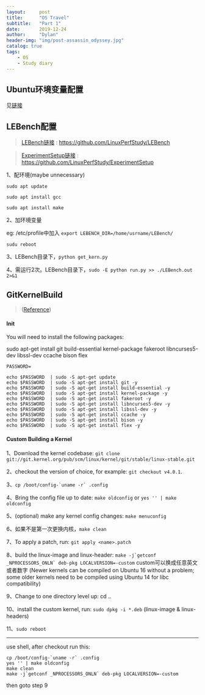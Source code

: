 ```yaml
---
layout:     post
title:      "OS Travel"
subtitle:   "Part 1"
date:       2019-12-24
author:     "Dylan"
header-img: "img/post-assassin_odyssey.jpg"
catalog: true
tags:
    - OS
    - Study diary
---
```



## Ubuntu环境变量配置

见[链接](https://blog.csdn.net/netwalk/article/details/9455893)


## LEBench配置

> [LEBench链接](https://github.com/LinuxPerfStudy/LEBench) : https://github.com/LinuxPerfStudy/LEBench

> [ExperimentSetup链接](https://github.com/LinuxPerfStudy/ExperimentSetup) : https://github.com/LinuxPerfStudy/ExperimentSetup

1、配环境(maybe unnecessary)

`sudo apt update`

`sudo apt install gcc`

`sudo apt install make`

2、加环境变量

eg: /etc/profile中加入 `export LEBENCH_DIR=/home/usrname/LEBench/`

`sudu reboot`

3、LEBench目录下，`python get_kern.py`

4、需运行2次。LEBench目录下，`sudo -E python run.py >> ./LEBench.out 2>&1`


## GitKernelBuild

>([Reference](https://wiki.ubuntu.com/KernelTeam/GitKernelBuild)) 


#### Init

You will need to install the following packages:

sudo apt-get install git build-essential kernel-package fakeroot libncurses5-dev   libssl-dev ccache bison flex

```
PASSWORD=

echo $PASSWORD  | sudo -S apt-get update
echo $PASSWORD  | sudo -S apt-get install git -y
echo $PASSWORD  | sudo -S apt-get install build-essential -y
echo $PASSWORD  | sudo -S apt-get install kernel-package -y
echo $PASSWORD  | sudo -S apt-get install fakeroot -y
echo $PASSWORD  | sudo -S apt-get install libncurses5-dev -y
echo $PASSWORD  | sudo -S apt-get install libssl-dev -y
echo $PASSWORD  | sudo -S apt-get install ccache -y
echo $PASSWORD  | sudo -S apt-get install bison -y
echo $PASSWORD  | sudo -S apt-get install flex -y
```

#### Custom Building a Kernel

1、Download the kernel codebase: `git clone git://git.kernel.org/pub/scm/linux/kernel/git/stable/linux-stable.git`

2、checkout the version of choice, for example: `git checkout v4.0.1`.

3、``cp /boot/config-`uname -r` .config``

4、Bring the config file up to date: `make oldconfig` or `yes '' | make oldconfig`

5、(optional) make any kernel config changes: `make menuconfig`

6、如果不是第一次更换内核，`make clean`

7、To apply a patch, run: `git apply <name>.patch`

8、build the linux-image and linux-header: ``make -j`getconf _NPROCESSORS_ONLN` deb-pkg LOCALVERSION=-custom`` custom可以换成任意英文或者数字 (Newer kernels can be compiled on Ubuntu 16 without a problem; some older kernels need to be compiled using Ubuntu 14 for libc compatibility)

9、Change to one directory level up: cd ..

10、install the custom kernel, run: `sudo dpkg -i *.deb` (linux-image & linux-headers)

11、`sudo reboot`

---

use shell, after checkout run this:

```
cp /boot/config-`uname -r` .config
yes '' | make oldconfig
make clean
make -j`getconf _NPROCESSORS_ONLN` deb-pkg LOCALVERSION=-custom
```

then goto step 9
